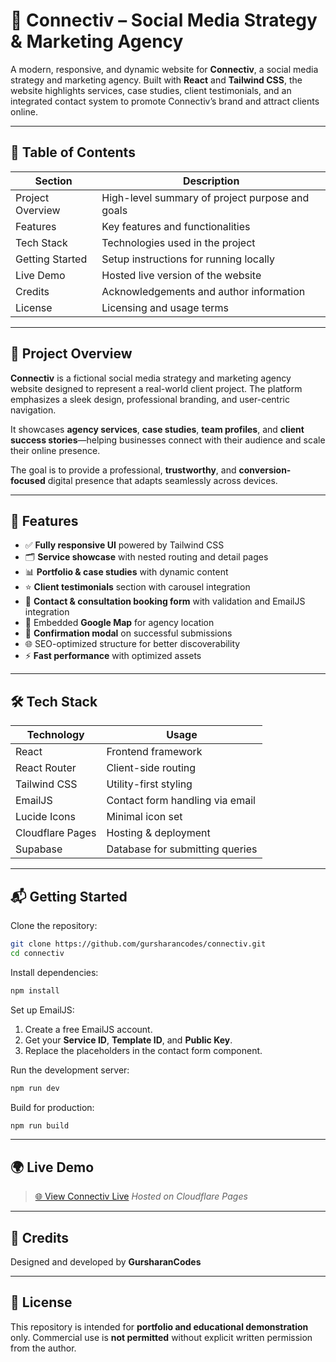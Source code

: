 # 📱 Connectiv – Social Media Strategy & Marketing Agency

A modern, responsive, and dynamic website for **Connectiv**, a social media strategy and marketing agency. Built with **React** and **Tailwind CSS**, the website highlights services, case studies, client testimonials, and an integrated contact system to promote Connectiv’s brand and attract clients online.

---

## 📘 Table of Contents

| Section          | Description                                     |
| ---------------- | ----------------------------------------------- |
| Project Overview | High-level summary of project purpose and goals |
| Features         | Key features and functionalities                |
| Tech Stack       | Technologies used in the project                |
| Getting Started  | Setup instructions for running locally          |
| Live Demo        | Hosted live version of the website              |
| Credits          | Acknowledgements and author information         |
| License          | Licensing and usage terms                       |

---

## 🚀 Project Overview

**Connectiv** is a fictional social media strategy and marketing agency website designed to represent a real-world client project. The platform emphasizes a sleek design, professional branding, and user-centric navigation.

It showcases **agency services**, **case studies**, **team profiles**, and **client success stories**—helping businesses connect with their audience and scale their online presence.

The goal is to provide a professional, **trustworthy**, and **conversion-focused** digital presence that adapts seamlessly across devices.

---

## 🧩 Features

* ✅ **Fully responsive UI** powered by Tailwind CSS
* 🗂️ **Service showcase** with nested routing and detail pages
* 📊 **Portfolio & case studies** with dynamic content
* ⭐ **Client testimonials** section with carousel integration
* 📅 **Contact & consultation booking form** with validation and EmailJS integration
* 📍 Embedded **Google Map** for agency location
* 💬 **Confirmation modal** on successful submissions
* 🌐 SEO-optimized structure for better discoverability
* ⚡ **Fast performance** with optimized assets

---

## 🛠️ Tech Stack

| Technology       | Usage                           |
| ---------------- | ------------------------------- |
| React            | Frontend framework              |
| React Router     | Client-side routing             |
| Tailwind CSS     | Utility-first styling           |
| EmailJS          | Contact form handling via email |
| Lucide Icons     | Minimal icon set                |
| Cloudflare Pages | Hosting & deployment            |
| Supabase         | Database for submitting queries |

---

## 📬 Getting Started

Clone the repository:

```bash
git clone https://github.com/gursharancodes/connectiv.git
cd connectiv
```

Install dependencies:

```bash
npm install
```

Set up EmailJS:

1. Create a free EmailJS account.
2. Get your **Service ID**, **Template ID**, and **Public Key**.
3. Replace the placeholders in the contact form component.

Run the development server:

```bash
npm run dev
```

Build for production:

```bash
npm run build
```

---

## 🌍 Live Demo

> [🌐 View Connectiv Live](https://connectiv.pages.dev)
> *Hosted on Cloudflare Pages*

---

## 🤝 Credits

Designed and developed by **GursharanCodes**

---

## 📄 License

This repository is intended for **portfolio and educational demonstration** only.
Commercial use is **not permitted** without explicit written permission from the author.
